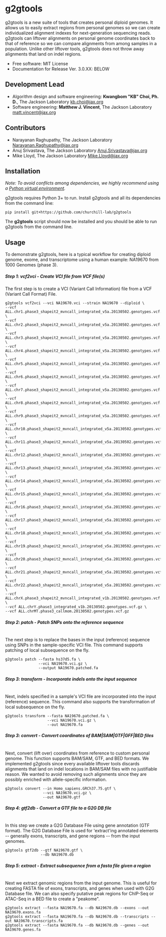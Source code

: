 # g2gtools

g2gtools is a new suite of tools that creates personal diploid genomes. It allows us to easily extract regions from personal genomes so we can create individualized alignment indexes for next-generation sequencing reads. g2gtools can liftover alignments on personal genome coordinates back to that of reference so we can compare alignments from among samples in a population. Unlike other liftover tools, g2gtools does not throw away alignments that land on indel regions.

* Free software: MIT License
* Documentation for Release Ver. 3.0.XX: BELOW

Development Lead
----------------

* Algorithm design and software engineering: **Kwangbom "KB" Choi, Ph. D.**, The Jackson Laboratory <kb.choi@jax.org>
* Software engineering: **Matthew J. Vincent**, The Jackson Laboratory <matt.vincent@jax.org>

Contributors
------------

* Narayanan Raghupathy, The Jackson Laboratory <Narayanan.Raghupathy@jax.org>
* Anuj Srivastava, The Jackson Laboratory <Anuj.Srivastava@jax.org>
* Mike Lloyd, The Jackson Laboratory <Mike.Lloyd@jax.org>


## Installation

*Note: To avoid conflicts among dependencies, we highly recommend using a [Python virtual environment](https://realpython.com/python-virtual-environments-a-primer/).*

g2gtools requires Python 3+ to run.  Install g2gtools and all its dependencies from the command line:

```
pip install git+https://github.com/churchill-lab/g2gtools
```

The **g2gtools** script should now be installed and you should be able to run g2gtools from the command line. 

## Usage

To demonstrate g2gtools, here is a typical workflow for creating diploid genome, exome, and transcriptome using a human example: NA19670 from 1000 Genomes (phase 3).


##### Step 1: vcf2vci -  Create VCI file from VCF file(s)


The first step is to create a VCI (Variant Call Information) file from a VCF (Variant Call Format) File. 

```
g2gtools vcf2vci --vci NA19670.vci --strain NA19670 --diploid \
--vcf ALL.chr1.phase3_shapeit2_mvncall_integrated_v5a.20130502.genotypes.vcf.gz \
--vcf ALL.chr2.phase3_shapeit2_mvncall_integrated_v5a.20130502.genotypes.vcf.gz \
--vcf ALL.chr3.phase3_shapeit2_mvncall_integrated_v5a.20130502.genotypes.vcf.gz \
--vcf ALL.chr4.phase3_shapeit2_mvncall_integrated_v5a.20130502.genotypes.vcf.gz \
--vcf ALL.chr5.phase3_shapeit2_mvncall_integrated_v5a.20130502.genotypes.vcf.gz \
--vcf ALL.chr6.phase3_shapeit2_mvncall_integrated_v5a.20130502.genotypes.vcf.gz \
--vcf ALL.chr7.phase3_shapeit2_mvncall_integrated_v5a.20130502.genotypes.vcf.gz \
--vcf ALL.chr8.phase3_shapeit2_mvncall_integrated_v5a.20130502.genotypes.vcf.gz \
--vcf ALL.chr9.phase3_shapeit2_mvncall_integrated_v5a.20130502.genotypes.vcf.gz \
--vcf ALL.chr10.phase3_shapeit2_mvncall_integrated_v5a.20130502.genotypes.vcf.gz \
--vcf ALL.chr11.phase3_shapeit2_mvncall_integrated_v5a.20130502.genotypes.vcf.gz \
--vcf ALL.chr12.phase3_shapeit2_mvncall_integrated_v5a.20130502.genotypes.vcf.gz \
--vcf ALL.chr13.phase3_shapeit2_mvncall_integrated_v5a.20130502.genotypes.vcf.gz \
--vcf ALL.chr14.phase3_shapeit2_mvncall_integrated_v5a.20130502.genotypes.vcf.gz \
--vcf ALL.chr15.phase3_shapeit2_mvncall_integrated_v5a.20130502.genotypes.vcf.gz \
--vcf ALL.chr16.phase3_shapeit2_mvncall_integrated_v5a.20130502.genotypes.vcf.gz \
--vcf ALL.chr17.phase3_shapeit2_mvncall_integrated_v5a.20130502.genotypes.vcf.gz \
--vcf ALL.chr18.phase3_shapeit2_mvncall_integrated_v5a.20130502.genotypes.vcf.gz \
--vcf ALL.chr19.phase3_shapeit2_mvncall_integrated_v5a.20130502.genotypes.vcf.gz \
--vcf ALL.chr20.phase3_shapeit2_mvncall_integrated_v5a.20130502.genotypes.vcf.gz \
--vcf ALL.chr21.phase3_shapeit2_mvncall_integrated_v5a.20130502.genotypes.vcf.gz \
--vcf ALL.chr22.phase3_shapeit2_mvncall_integrated_v5a.20130502.genotypes.vcf.gz \
--vcf ALL.chrX.phase3_shapeit2_mvncall_integrated_v1b.20130502.genotypes.vcf.gz \
--vcf ALL.chrY.phase3_integrated_v1b.20130502.genotypes.vcf.gz \
--vcf ALL.chrMT.phase3_callmom.20130502.genotypes.vcf.gz
```

##### Step 2: patch - Patch SNPs onto the reference sequence
#

The next step is to replace the bases in the input (reference) sequence using SNPs in the 
sample-specific VCI file. This command supports patching of local subsequence on the fly.

```
g2gtools patch --fasta hs37d5.fa \
               --vci NA19670.vci.gz \
               --output NA19670.patched.fa
```

##### Step 3: transform - Incorporate indels onto the input sequence
#

Next, indels specified in a sample's VCI file are incorporated into the input (reference) sequence. This
command also supports the transformation of local subsequence on the fly.

```
g2gtools transform --fasta NA19670.patched.fa \
                   --vci NA19670.vci.gz \
                   --out NA19670.fa
```

##### Step 3: convert - Convert coordinates of BAM|SAM|GTF|GFF|BED files
#

Next, convert (lift over) coordinates from reference to custom personal genome. This function supports BAM/SAM, GTF, and BED formats. We implemented g2gtools since every available liftover tools discards alignments that land on indel locations in BAM/SAM files with no justifiable reason. We wanted to avoid removing such alignments since they are possibly enriched with allele-specific information.

```
g2gtools convert --in Homo_sapiens.GRCh37.75.gtf \
                 --vci NA19670.vci.gz \
                 --out NA19670.gtf
```

##### Step 4: gtf2db - Convert a GTF file to a G2G DB file
#

In this step we create a G2G Database File using gene annotation (GTF format). The G2G Database File is used for 'extract'ing annotated elements -- generally exons, transcripts, and gene regions -- from the input genomes.

```
g2gtools gtf2db --gtf NA19670.gtf \
                --db NA19670.db
```

##### Step 5: extract - Extract subsequence from a fasta file given a region
#

Next we extract genomic regions from the input genome. This is useful for creating FASTA file of exons, transcripts, and genes when used with G2G Database file. We can also specify putative peak regions for ChIP-Seq or ATAC-Seq in a BED file to create a "peakome".
                    
```
g2gtools extract --fasta NA19670.fa --db NA19670.db --exons --out NA19670.exons.fa
g2gtools extract --fasta NA19670.fa --db NA19670.db --transcripts --out NA19670.transcripts.fa
g2gtools extract --fasta NA19670.fa --db NA19670.db --genes --out NA19670.genes.fa
```







